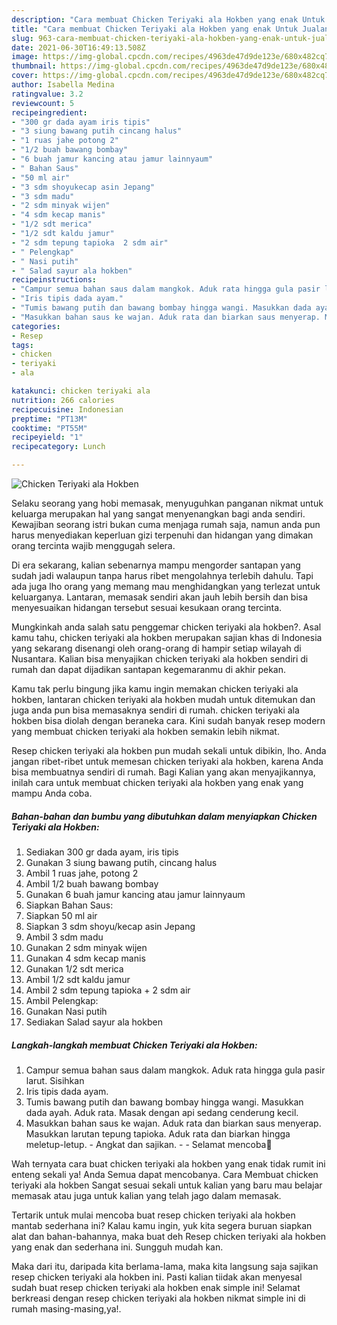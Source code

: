 ```yaml
---
description: "Cara membuat Chicken Teriyaki ala Hokben yang enak Untuk Jualan"
title: "Cara membuat Chicken Teriyaki ala Hokben yang enak Untuk Jualan"
slug: 963-cara-membuat-chicken-teriyaki-ala-hokben-yang-enak-untuk-jualan
date: 2021-06-30T16:49:13.508Z
image: https://img-global.cpcdn.com/recipes/4963de47d9de123e/680x482cq70/chicken-teriyaki-ala-hokben-foto-resep-utama.jpg
thumbnail: https://img-global.cpcdn.com/recipes/4963de47d9de123e/680x482cq70/chicken-teriyaki-ala-hokben-foto-resep-utama.jpg
cover: https://img-global.cpcdn.com/recipes/4963de47d9de123e/680x482cq70/chicken-teriyaki-ala-hokben-foto-resep-utama.jpg
author: Isabella Medina
ratingvalue: 3.2
reviewcount: 5
recipeingredient:
- "300 gr dada ayam iris tipis"
- "3 siung bawang putih cincang halus"
- "1 ruas jahe potong 2"
- "1/2 buah bawang bombay"
- "6 buah jamur kancing atau jamur lainnyaum"
- " Bahan Saus"
- "50 ml air"
- "3 sdm shoyukecap asin Jepang"
- "3 sdm madu"
- "2 sdm minyak wijen"
- "4 sdm kecap manis"
- "1/2 sdt merica"
- "1/2 sdt kaldu jamur"
- "2 sdm tepung tapioka  2 sdm air"
- " Pelengkap"
- " Nasi putih"
- " Salad sayur ala hokben"
recipeinstructions:
- "Campur semua bahan saus dalam mangkok. Aduk rata hingga gula pasir larut. Sisihkan"
- "Iris tipis dada ayam."
- "Tumis bawang putih dan bawang bombay hingga wangi. Masukkan dada ayah. Aduk rata. Masak dengan api sedang cenderung kecil."
- "Masukkan bahan saus ke wajan. Aduk rata dan biarkan saus menyerap. Masukkan larutan tepung tapioka. Aduk rata dan biarkan hingga meletup-letup. Angkat dan sajikan.  Selamat mencoba💐"
categories:
- Resep
tags:
- chicken
- teriyaki
- ala

katakunci: chicken teriyaki ala 
nutrition: 266 calories
recipecuisine: Indonesian
preptime: "PT13M"
cooktime: "PT55M"
recipeyield: "1"
recipecategory: Lunch

---
```



![Chicken Teriyaki ala Hokben](https://img-global.cpcdn.com/recipes/4963de47d9de123e/680x482cq70/chicken-teriyaki-ala-hokben-foto-resep-utama.jpg)

Selaku seorang yang hobi memasak, menyuguhkan panganan nikmat untuk keluarga merupakan hal yang sangat menyenangkan bagi anda sendiri. Kewajiban seorang istri bukan cuma menjaga rumah saja, namun anda pun harus menyediakan keperluan gizi terpenuhi dan hidangan yang dimakan orang tercinta wajib menggugah selera.

Di era  sekarang, kalian sebenarnya mampu mengorder santapan yang sudah jadi walaupun tanpa harus ribet mengolahnya terlebih dahulu. Tapi ada juga lho orang yang memang mau menghidangkan yang terlezat untuk keluarganya. Lantaran, memasak sendiri akan jauh lebih bersih dan bisa menyesuaikan hidangan tersebut sesuai kesukaan orang tercinta. 



Mungkinkah anda salah satu penggemar chicken teriyaki ala hokben?. Asal kamu tahu, chicken teriyaki ala hokben merupakan sajian khas di Indonesia yang sekarang disenangi oleh orang-orang di hampir setiap wilayah di Nusantara. Kalian bisa menyajikan chicken teriyaki ala hokben sendiri di rumah dan dapat dijadikan santapan kegemaranmu di akhir pekan.

Kamu tak perlu bingung jika kamu ingin memakan chicken teriyaki ala hokben, lantaran chicken teriyaki ala hokben mudah untuk ditemukan dan juga anda pun bisa memasaknya sendiri di rumah. chicken teriyaki ala hokben bisa diolah dengan beraneka cara. Kini sudah banyak resep modern yang membuat chicken teriyaki ala hokben semakin lebih nikmat.

Resep chicken teriyaki ala hokben pun mudah sekali untuk dibikin, lho. Anda jangan ribet-ribet untuk memesan chicken teriyaki ala hokben, karena Anda bisa membuatnya sendiri di rumah. Bagi Kalian yang akan menyajikannya, inilah cara untuk membuat chicken teriyaki ala hokben yang enak yang mampu Anda coba.

<!--inarticleads1-->

##### Bahan-bahan dan bumbu yang dibutuhkan dalam menyiapkan Chicken Teriyaki ala Hokben:

1. Sediakan 300 gr dada ayam, iris tipis
1. Gunakan 3 siung bawang putih, cincang halus
1. Ambil 1 ruas jahe, potong 2
1. Ambil 1/2 buah bawang bombay
1. Gunakan 6 buah jamur kancing atau jamur lainnyaum
1. Siapkan  Bahan Saus:
1. Siapkan 50 ml air
1. Siapkan 3 sdm shoyu/kecap asin Jepang
1. Ambil 3 sdm madu
1. Gunakan 2 sdm minyak wijen
1. Gunakan 4 sdm kecap manis
1. Gunakan 1/2 sdt merica
1. Ambil 1/2 sdt kaldu jamur
1. Ambil 2 sdm tepung tapioka + 2 sdm air
1. Ambil  Pelengkap:
1. Gunakan  Nasi putih
1. Sediakan  Salad sayur ala hokben




<!--inarticleads2-->

##### Langkah-langkah membuat Chicken Teriyaki ala Hokben:

1. Campur semua bahan saus dalam mangkok. Aduk rata hingga gula pasir larut. Sisihkan
1. Iris tipis dada ayam.
1. Tumis bawang putih dan bawang bombay hingga wangi. Masukkan dada ayah. Aduk rata. Masak dengan api sedang cenderung kecil.
1. Masukkan bahan saus ke wajan. Aduk rata dan biarkan saus menyerap. Masukkan larutan tepung tapioka. Aduk rata dan biarkan hingga meletup-letup. - Angkat dan sajikan. -  - Selamat mencoba💐




Wah ternyata cara buat chicken teriyaki ala hokben yang enak tidak rumit ini enteng sekali ya! Anda Semua dapat mencobanya. Cara Membuat chicken teriyaki ala hokben Sangat sesuai sekali untuk kalian yang baru mau belajar memasak atau juga untuk kalian yang telah jago dalam memasak.

Tertarik untuk mulai mencoba buat resep chicken teriyaki ala hokben mantab sederhana ini? Kalau kamu ingin, yuk kita segera buruan siapkan alat dan bahan-bahannya, maka buat deh Resep chicken teriyaki ala hokben yang enak dan sederhana ini. Sungguh mudah kan. 

Maka dari itu, daripada kita berlama-lama, maka kita langsung saja sajikan resep chicken teriyaki ala hokben ini. Pasti kalian tiidak akan menyesal sudah buat resep chicken teriyaki ala hokben enak simple ini! Selamat berkreasi dengan resep chicken teriyaki ala hokben nikmat simple ini di rumah masing-masing,ya!.

